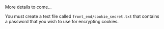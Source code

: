 More details to come...

You must create a text file called `front_end/cookie_secret.txt` that contains a password that you wish to use for encrypting cookies.
